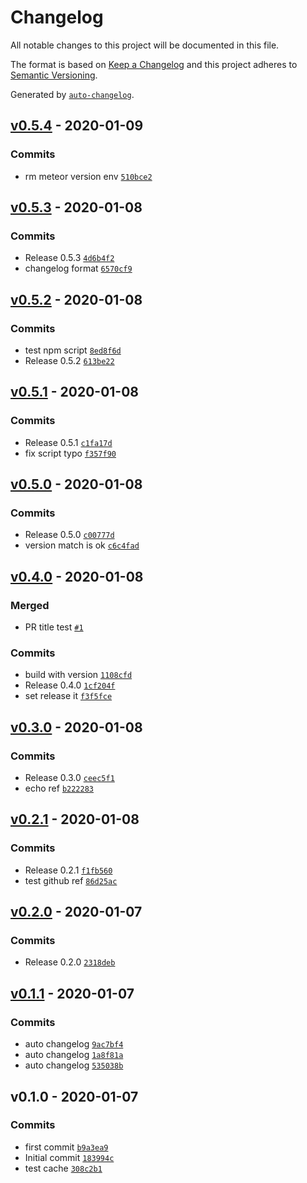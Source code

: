 # Changelog

All notable changes to this project will be documented in this file.

The format is based on [Keep a Changelog](https://keepachangelog.com/en/1.0.0/)
and this project adheres to [Semantic Versioning](https://semver.org/spec/v2.0.0.html).

Generated by [`auto-changelog`](https://github.com/CookPete/auto-changelog).

## [v0.5.4](https://github.com/FunkySamuel37/meteor-with-circleci/compare/v0.5.3...v0.5.4) - 2020-01-09

### Commits

- rm meteor version env [`510bce2`](https://github.com/FunkySamuel37/meteor-with-circleci/commit/510bce236408bb1a06da2029257c121c73a82173)

## [v0.5.3](https://github.com/FunkySamuel37/meteor-with-circleci/compare/v0.5.2...v0.5.3) - 2020-01-08

### Commits

- Release 0.5.3 [`4d6b4f2`](https://github.com/FunkySamuel37/meteor-with-circleci/commit/4d6b4f2faf24a033dfc3500a92b132052ace4a21)
- changelog format [`6570cf9`](https://github.com/FunkySamuel37/meteor-with-circleci/commit/6570cf954ed4efe0e7ed053835e111c514e44396)

## [v0.5.2](https://github.com/FunkySamuel37/meteor-with-circleci/compare/v0.5.1...v0.5.2) - 2020-01-08

### Commits

- test npm script [`8ed8f6d`](https://github.com/FunkySamuel37/meteor-with-circleci/commit/8ed8f6dc689d15edeb9c51b6e68f747397ed89a8)
- Release 0.5.2 [`613be22`](https://github.com/FunkySamuel37/meteor-with-circleci/commit/613be22a423287ce0b040af061217e46703e2598)

## [v0.5.1](https://github.com/FunkySamuel37/meteor-with-circleci/compare/v0.5.0...v0.5.1) - 2020-01-08

### Commits

- Release 0.5.1 [`c1fa17d`](https://github.com/FunkySamuel37/meteor-with-circleci/commit/c1fa17deb8328a2583bc3a3ee27962beddcde7fe)
- fix script typo [`f357f90`](https://github.com/FunkySamuel37/meteor-with-circleci/commit/f357f906ef62b95e8d1677fce44269805724fe8f)

## [v0.5.0](https://github.com/FunkySamuel37/meteor-with-circleci/compare/v0.4.0...v0.5.0) - 2020-01-08

### Commits

- Release 0.5.0 [`c00777d`](https://github.com/FunkySamuel37/meteor-with-circleci/commit/c00777d1523232803b9a035ffc177ceb0f72012a)
- version match is ok [`c6c4fad`](https://github.com/FunkySamuel37/meteor-with-circleci/commit/c6c4fad87e7e2c8fe6e429ed42fce118ba6f545e)

## [v0.4.0](https://github.com/FunkySamuel37/meteor-with-circleci/compare/v0.3.0...v0.4.0) - 2020-01-08

### Merged

- PR title test [`#1`](https://github.com/FunkySamuel37/meteor-with-circleci/pull/1)

### Commits

- build with version [`1108cfd`](https://github.com/FunkySamuel37/meteor-with-circleci/commit/1108cfd28a7ab195bd4648dc6e551e96ee5d9522)
- Release 0.4.0 [`1cf204f`](https://github.com/FunkySamuel37/meteor-with-circleci/commit/1cf204fd9cc153a67bfda65a080a2a22a1f7387f)
- set release it [`f3f5fce`](https://github.com/FunkySamuel37/meteor-with-circleci/commit/f3f5fce24208b194efae348dd4a2163d714c8780)

## [v0.3.0](https://github.com/FunkySamuel37/meteor-with-circleci/compare/v0.2.1...v0.3.0) - 2020-01-08

### Commits

- Release 0.3.0 [`ceec5f1`](https://github.com/FunkySamuel37/meteor-with-circleci/commit/ceec5f1c89f1854861e545775cef1ce9ec1ec735)
- echo ref [`b222283`](https://github.com/FunkySamuel37/meteor-with-circleci/commit/b2222836f755e22b3cd6da849e0ee374f5fb8949)

## [v0.2.1](https://github.com/FunkySamuel37/meteor-with-circleci/compare/v0.2.0...v0.2.1) - 2020-01-08

### Commits

- Release 0.2.1 [`f1fb560`](https://github.com/FunkySamuel37/meteor-with-circleci/commit/f1fb560403562dc4ec80a965b620aac4865861bf)
- test github ref [`86d25ac`](https://github.com/FunkySamuel37/meteor-with-circleci/commit/86d25ac30c9a0c739a380ad43145591cc772ccae)

## [v0.2.0](https://github.com/FunkySamuel37/meteor-with-circleci/compare/v0.1.1...v0.2.0) - 2020-01-07

### Commits

- Release 0.2.0 [`2318deb`](https://github.com/FunkySamuel37/meteor-with-circleci/commit/2318deb3aa2d0f9186b372af6f2e277a5d987682)

## [v0.1.1](https://github.com/FunkySamuel37/meteor-with-circleci/compare/v0.1.0...v0.1.1) - 2020-01-07

### Commits

- auto changelog [`9ac7bf4`](https://github.com/FunkySamuel37/meteor-with-circleci/commit/9ac7bf4a43d2c0fabe162d25ebf02b5d7598242f)
- auto changelog [`1a8f81a`](https://github.com/FunkySamuel37/meteor-with-circleci/commit/1a8f81a6c77b178a8ca87e2bd7b3002e7f2ca7a3)
- auto changelog [`535038b`](https://github.com/FunkySamuel37/meteor-with-circleci/commit/535038b793efff317d9fadd569a0d176896318a9)

## v0.1.0 - 2020-01-07

### Commits

- first commit [`b9a3ea9`](https://github.com/FunkySamuel37/meteor-with-circleci/commit/b9a3ea91f0c667f213b6ca4492cf0177dafb389c)
- Initial commit [`183994c`](https://github.com/FunkySamuel37/meteor-with-circleci/commit/183994c9b0659e28e06cf2f9ac8032a36eeade72)
- test cache [`308c2b1`](https://github.com/FunkySamuel37/meteor-with-circleci/commit/308c2b17757740af7e35be7e5c4534b25b150dfd)
